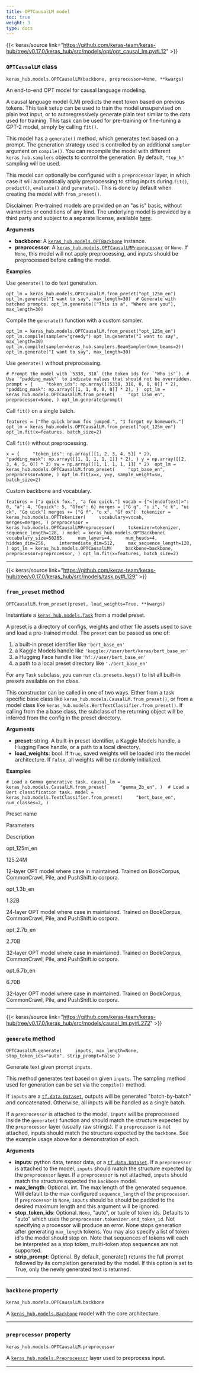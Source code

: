```yaml
---
title: OPTCausalLM model
toc: true
weight: 3
type: docs
---
```


{{< keras/source link="https://github.com/keras-team/keras-hub/tree/v0.17.0/keras_hub/src/models/opt/opt_causal_lm.py#L12" >}}

### `OPTCausalLM` class

`keras_hub.models.OPTCausalLM(backbone, preprocessor=None, **kwargs)`

An end-to-end OPT model for causal language modeling.

A causal language model (LM) predicts the next token based on previous tokens. This task setup can be used to train the model unsupervised on plain text input, or to autoregressively generate plain text similar to the data used for training. This task can be used for pre-training or fine-tuning a GPT-2 model, simply by calling `fit()`.

This model has a `generate()` method, which generates text based on a prompt. The generation strategy used is controlled by an additional `sampler` argument on `compile()`. You can recompile the model with different `keras_hub.samplers` objects to control the generation. By default, `"top_k"` sampling will be used.

This model can optionally be configured with a `preprocessor` layer, in which case it will automatically apply preprocessing to string inputs during `fit()`, `predict()`, `evaluate()` and `generate()`. This is done by default when creating the model with `from_preset()`.

Disclaimer: Pre-trained models are provided on an "as is" basis, without warranties or conditions of any kind. The underlying model is provided by a third party and subject to a separate license, available [here](https://github.com/facebookresearch/fairseq/).

**Arguments**

- **backbone**: A [`keras_hub.models.OPTBackbone`](/api/keras_hub/models/opt/opt_backbone#optbackbone-class) instance.
- **preprocessor**: A [`keras_hub.models.OPTCausalLMPreprocessor`](/api/keras_hub/models/opt/opt_causal_lm_preprocessor#optcausallmpreprocessor-class) or `None`. If `None`, this model will not apply preprocessing, and inputs should be preprocessed before calling the model.

**Examples**

Use `generate()` to do text generation.

`opt_lm = keras_hub.models.OPTCausalLM.from_preset("opt_125m_en") opt_lm.generate("I want to say", max_length=30)  # Generate with batched prompts. opt_lm.generate(["This is a", "Where are you"], max_length=30)`

Compile the `generate()` function with a custom sampler.

`opt_lm = keras_hub.models.OPTCausalLM.from_preset("opt_125m_en") opt_lm.compile(sampler="greedy") opt_lm.generate("I want to say", max_length=30)  opt_lm.compile(sampler=keras_hub.samplers.BeamSampler(num_beams=2)) opt_lm.generate("I want to say", max_length=30)`

Use `generate()` without preprocessing.

`` # Prompt the model with `5338, 318` (the token ids for `"Who is"`). # Use `"padding_mask"` to indicate values that should not be overridden. prompt = {     "token_ids": np.array([[5338, 318, 0, 0, 0]] * 2),     "padding_mask": np.array([[1, 1, 0, 0, 0]] * 2), }  opt_lm = keras_hub.models.OPTCausalLM.from_preset(     "opt_125m_en",     preprocessor=None, ) opt_lm.generate(prompt) ``

Call `fit()` on a single batch.

`features = ["The quick brown fox jumped.", "I forgot my homework."] opt_lm = keras_hub.models.OPTCausalLM.from_preset("opt_125m_en") opt_lm.fit(x=features, batch_size=2)`

Call `fit()` without preprocessing.

`x = {     "token_ids": np.array([[1, 2, 3, 4, 5]] * 2),     "padding_mask": np.array([[1, 1, 1, 1, 1]] * 2), } y = np.array([[2, 3, 4, 5, 0]] * 2) sw = np.array([[1, 1, 1, 1, 1]] * 2)  opt_lm = keras_hub.models.OPTCausalLM.from_preset(     "opt_base_en",     preprocessor=None, ) opt_lm.fit(x=x, y=y, sample_weight=sw, batch_size=2)`

Custom backbone and vocabulary.

`features = ["a quick fox.", "a fox quick."] vocab = {"<|endoftext|>": 0, "a": 4, "Ġquick": 5, "Ġfox": 6} merges = ["Ġ q", "u i", "c k", "ui ck", "Ġq uick"] merges += ["Ġ f", "o x", "Ġf ox"]  tokenizer = keras_hub.models.OPTTokenizer(     vocabulary=vocab,     merges=merges, ) preprocessor = keras_hub.models.OPTCausalLMPreprocessor(     tokenizer=tokenizer,     sequence_length=128, ) model = keras_hub.models.OPTBackbone(     vocabulary_size=50265,     num_layers=4,     num_heads=4,     hidden_dim=256,     intermediate_dim=512,     max_sequence_length=128, ) opt_lm = keras_hub.models.OPTCausalLM(     backbone=backbone,     preprocessor=preprocessor, ) opt_lm.fit(x=features, batch_size=2)`

---

{{< keras/source link="https://github.com/keras-team/keras-hub/tree/v0.17.0/keras_hub/src/models/task.py#L129" >}}

### `from_preset` method

`OPTCausalLM.from_preset(preset, load_weights=True, **kwargs)`

Instantiate a [`keras_hub.models.Task`](/api/keras_hub/base_classes/task#task-class) from a model preset.

A preset is a directory of configs, weights and other file assets used to save and load a pre-trained model. The `preset` can be passed as one of:

1.  a built-in preset identifier like `'bert_base_en'`
2.  a Kaggle Models handle like `'kaggle://user/bert/keras/bert_base_en'`
3.  a Hugging Face handle like `'hf://user/bert_base_en'`
4.  a path to a local preset directory like `'./bert_base_en'`

For any `Task` subclass, you can run `cls.presets.keys()` to list all built-in presets available on the class.

This constructor can be called in one of two ways. Either from a task specific base class like `keras_hub.models.CausalLM.from_preset()`, or from a model class like `keras_hub.models.BertTextClassifier.from_preset()`. If calling from the a base class, the subclass of the returning object will be inferred from the config in the preset directory.

**Arguments**

- **preset**: string. A built-in preset identifier, a Kaggle Models handle, a Hugging Face handle, or a path to a local directory.
- **load_weights**: bool. If `True`, saved weights will be loaded into the model architecture. If `False`, all weights will be randomly initialized.

**Examples**

`# Load a Gemma generative task. causal_lm = keras_hub.models.CausalLM.from_preset(     "gemma_2b_en", )  # Load a Bert classification task. model = keras_hub.models.TextClassifier.from_preset(     "bert_base_en",     num_classes=2, )`

Preset name

Parameters

Description

opt_125m_en

125.24M

12-layer OPT model where case in maintained. Trained on BookCorpus, CommonCrawl, Pile, and PushShift.io corpora.

opt_1.3b_en

1.32B

24-layer OPT model where case in maintained. Trained on BookCorpus, CommonCrawl, Pile, and PushShift.io corpora.

opt_2.7b_en

2.70B

32-layer OPT model where case in maintained. Trained on BookCorpus, CommonCrawl, Pile, and PushShift.io corpora.

opt_6.7b_en

6.70B

32-layer OPT model where case in maintained. Trained on BookCorpus, CommonCrawl, Pile, and PushShift.io corpora.

---

{{< keras/source link="https://github.com/keras-team/keras-hub/tree/v0.17.0/keras_hub/src/models/causal_lm.py#L272" >}}

### `generate` method

`OPTCausalLM.generate(     inputs, max_length=None, stop_token_ids="auto", strip_prompt=False )`

Generate text given prompt `inputs`.

This method generates text based on given `inputs`. The sampling method used for generation can be set via the `compile()` method.

If `inputs` are a [`tf.data.Dataset`](https://www.tensorflow.org/api_docs/python/tf/data/Dataset), outputs will be generated "batch-by-batch" and concatenated. Otherwise, all inputs will be handled as a single batch.

If a `preprocessor` is attached to the model, `inputs` will be preprocessed inside the `generate()` function and should match the structure expected by the `preprocessor` layer (usually raw strings). If a `preprocessor` is not attached, inputs should match the structure expected by the `backbone`. See the example usage above for a demonstration of each.

**Arguments**

- **inputs**: python data, tensor data, or a [`tf.data.Dataset`](https://www.tensorflow.org/api_docs/python/tf/data/Dataset). If a `preprocessor` is attached to the model, `inputs` should match the structure expected by the `preprocessor` layer. If a `preprocessor` is not attached, `inputs` should match the structure expected the `backbone` model.
- **max_length**: Optional. int. The max length of the generated sequence. Will default to the max configured `sequence_length` of the `preprocessor`. If `preprocessor` is `None`, `inputs` should be should be padded to the desired maximum length and this argument will be ignored.
- **stop_token_ids**: Optional. `None`, "auto", or tuple of token ids. Defaults to "auto" which uses the `preprocessor.tokenizer.end_token_id`. Not specifying a processor will produce an error. None stops generation after generating `max_length` tokens. You may also specify a list of token id's the model should stop on. Note that sequences of tokens will each be interpreted as a stop token, multi-token stop sequences are not supported.
- **strip_prompt**: Optional. By default, generate() returns the full prompt followed by its completion generated by the model. If this option is set to True, only the newly generated text is returned.

---

### `backbone` property

`keras_hub.models.OPTCausalLM.backbone`

A [`keras_hub.models.Backbone`](/api/keras_hub/base_classes/backbone#backbone-class) model with the core architecture.

---

### `preprocessor` property

`keras_hub.models.OPTCausalLM.preprocessor`

A [`keras_hub.models.Preprocessor`](/api/keras_hub/base_classes/preprocessor#preprocessor-class) layer used to preprocess input.

---
